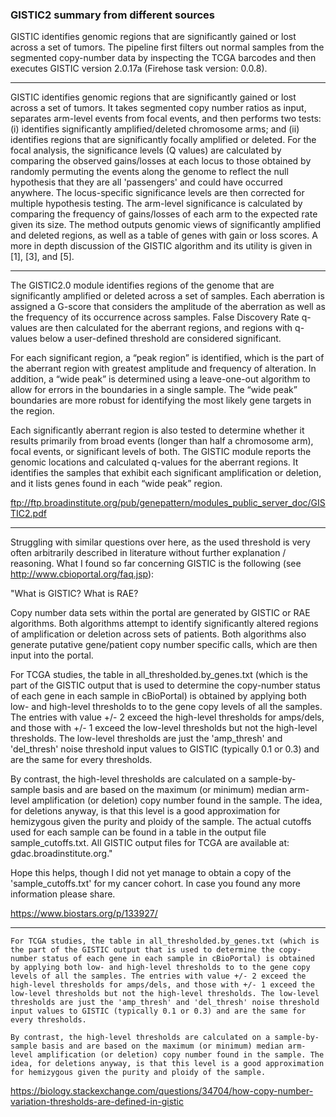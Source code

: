 ### GISTIC2 summary from different sources

GISTIC identifies genomic regions that are significantly gained or lost across a set of tumors. The pipeline first filters out normal samples from the segmented copy-number data by inspecting the TCGA barcodes and then executes GISTIC version 2.0.17a (Firehose task version: 0.0.8).

---

 GISTIC identifies genomic regions that are significantly gained or lost across a set of tumors. It takes segmented copy number ratios as input, separates arm-level events from focal events, and then performs two tests: (i) identifies significantly amplified/deleted chromosome arms; and (ii) identifies regions that are significantly focally amplified or deleted. For the focal analysis, the significance levels (Q values) are calculated by comparing the observed gains/losses at each locus to those obtained by randomly permuting the events along the genome to reflect the null hypothesis that they are all 'passengers' and could have occurred anywhere. The locus-specific significance levels are then corrected for multiple hypothesis testing. The arm-level significance is calculated by comparing the frequency of gains/losses of each arm to the expected rate given its size. The method outputs genomic views of significantly amplified and deleted regions, as well as a table of genes with gain or loss scores. A more in depth discussion of the GISTIC algorithm and its utility is given in [1], [3], and [5].

---

 The GISTIC2.0 module identifies regions of the genome that are significantly amplified or deleted across a set of samples. Each aberration is assigned a G-score that considers the amplitude of the aberration as well as the frequency of its occurrence across samples. False Discovery Rate q-values are then calculated for the aberrant regions, and regions with q-values below a user-defined threshold are considered significant.

For each significant region, a “peak region” is identified, which is the part of the aberrant region with greatest amplitude and frequency of alteration. In addition, a “wide peak” is determined using a leave-one-out algorithm to allow for errors in the boundaries in a single sample. The “wide peak” boundaries are more robust for identifying the most likely gene targets in the region.

Each significantly aberrant region is also tested to determine whether it results primarily from broad events (longer than half a chromosome arm), focal events, or significant levels of both. The GISTIC module reports the genomic locations and calculated q-values for the aberrant regions. It identifies the samples that exhibit each significant amplification or deletion, and it lists genes found in each “wide peak” region.



ftp://ftp.broadinstitute.org/pub/genepattern/modules_public_server_doc/GISTIC2.pdf

---


Struggling with similar questions over here, as the used threshold is very often arbitrarily described in literature without further explanation / reasoning. What I found so far concerning GISTIC is the following (see http://www.cbioportal.org/faq.jsp):

"What is GISTIC? What is RAE?

Copy number data sets within the portal are generated by GISTIC or RAE algorithms. Both algorithms attempt to identify significantly altered regions of amplification or deletion across sets of patients. Both algorithms also generate putative gene/patient copy number specific calls, which are then input into the portal.

For TCGA studies, the table in all_thresholded.by_genes.txt (which is the part of the GISTIC output that is used to determine the copy-number status of each gene in each sample in cBioPortal) is obtained by applying both low- and high-level thresholds to to the gene copy levels of all the samples. The entries with value +/- 2 exceed the high-level thresholds for amps/dels, and those with +/- 1 exceed the low-level thresholds but not the high-level thresholds. The low-level thresholds are just the 'amp_thresh' and 'del_thresh' noise threshold input values to GISTIC (typically 0.1 or 0.3) and are the same for every thresholds.

By contrast, the high-level thresholds are calculated on a sample-by-sample basis and are based on the maximum (or minimum) median arm-level amplification (or deletion) copy number found in the sample. The idea, for deletions anyway, is that this level is a good approximation for hemizygous given the purity and ploidy of the sample. The actual cutoffs used for each sample can be found in a table in the output file sample_cutoffs.txt. All GISTIC output files for TCGA are available at: gdac.broadinstitute.org."

Hope this helps, though I did not yet manage to obtain a copy of the 'sample_cutoffs.txt' for my cancer cohort. In case you found any more information please share.

https://www.biostars.org/p/133927/

---

    For TCGA studies, the table in all_thresholded.by_genes.txt (which is the part of the GISTIC output that is used to determine the copy-number status of each gene in each sample in cBioPortal) is obtained by applying both low- and high-level thresholds to to the gene copy levels of all the samples. The entries with value +/- 2 exceed the high-level thresholds for amps/dels, and those with +/- 1 exceed the low-level thresholds but not the high-level thresholds. The low-level thresholds are just the 'amp_thresh' and 'del_thresh' noise threshold input values to GISTIC (typically 0.1 or 0.3) and are the same for every thresholds.

    By contrast, the high-level thresholds are calculated on a sample-by-sample basis and are based on the maximum (or minimum) median arm-level amplification (or deletion) copy number found in the sample. The idea, for deletions anyway, is that this level is a good approximation for hemizygous given the purity and ploidy of the sample.


https://biology.stackexchange.com/questions/34704/how-copy-number-variation-thresholds-are-defined-in-gistic